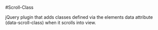 #Scroll-Class

jQuery plugin that adds classes defined via the elements data attribute (data-scroll-class) when it scrolls into view.